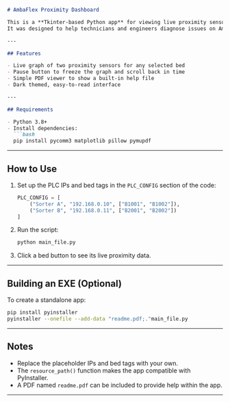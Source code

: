````markdown
# AmbaFlex Proximity Dashboard

This is a **Tkinter-based Python app** for viewing live proximity sensor trends from PLCs.  
It was designed to help technicians and engineers diagnose issues on AmbaFlex beds without needing PLC software.

---

## Features

- Live graph of two proximity sensors for any selected bed
- Pause button to freeze the graph and scroll back in time
- Simple PDF viewer to show a built-in help file
- Dark themed, easy-to-read interface

---

## Requirements

- Python 3.8+
- Install dependencies:
  ```bash
  pip install pycomm3 matplotlib pillow pymupdf
````

---

## How to Use

1. Set up the PLC IPs and bed tags in the `PLC_CONFIG` section of the code:

   ```python
   PLC_CONFIG = [
       ("Sorter A", "192.168.0.10", ["B1001", "B1002"]),
       ("Sorter B", "192.168.0.11", ["B2001", "B2002"])
   ]
   ```
2. Run the script:

   ```bash
   python main_file.py
   ```
3. Click a bed button to see its live proximity data.

---

## Building an EXE (Optional)

To create a standalone app:

```bash
pip install pyinstaller
pyinstaller --onefile --add-data "readme.pdf;."main_file.py
```

---

## Notes

* Replace the placeholder IPs and bed tags with your own.
* The `resource_path()` function makes the app compatible with PyInstaller.
* A PDF named `readme.pdf` can be included to provide help within the app.

---

```
```
